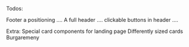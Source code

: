 Todos:


Footer a positioning ....
A full header ....
clickable buttons in header ....



Extra: 
Special card components for landing page
Differently sized cards
Burgaremeny